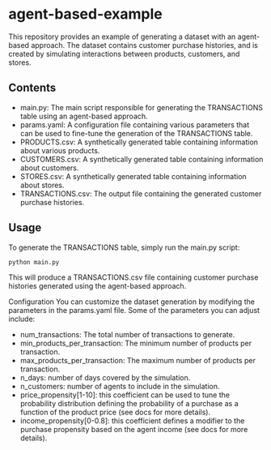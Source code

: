 # agent-based-example

This repository provides an example of generating a dataset with an agent-based approach. The dataset contains customer purchase histories, and is created by simulating interactions between products, customers, and stores.

## Contents

- main.py: The main script responsible for generating the TRANSACTIONS table using an agent-based approach.
- params.yaml: A configuration file containing various parameters that can be used to fine-tune the generation of the TRANSACTIONS table.
- PRODUCTS.csv: A synthetically generated table containing information about various products.
- CUSTOMERS.csv: A synthetically generated table containing information about customers.
- STORES.csv: A synthetically generated table containing information about stores.
- TRANSACTIONS.csv: The output file containing the generated customer purchase histories.

## Usage
To generate the TRANSACTIONS table, simply run the main.py script:

```bash
python main.py
```

This will produce a TRANSACTIONS.csv file containing customer purchase histories generated using the agent-based approach.

Configuration
You can customize the dataset generation by modifying the parameters in the params.yaml file. Some of the parameters you can adjust include:

- num_transactions: The total number of transactions to generate.
- min_products_per_transaction: The minimum number of products per transaction.
- max_products_per_transaction: The maximum number of products per transaction.
- n_days: number of days covered by the simulation.
- n_customers: number of agents to include in the simulation.
- price_propensity[1-10]: this coefficient can be used to tune the probability distribution defining the probability of a purchase as a function of the product price (see docs for more details). 
- income_propensity[0-0.8]: this coefficient defines a modifier to the purchase propensity based on the agent income (see docs for more details).